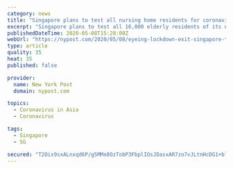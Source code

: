 ```yaml
---
category: news
title: "Singapore plans to test all nursing home residents for coronavirus"
excerpt: "Singapore plans to test all 16,000 elderly residents of its nursing homes for the coronavirus over the coming weeks, as it edges towards exiting a nationwide lockdown next month."
publishedDateTime: 2020-05-08T15:28:00Z
webUrl: "https://nypost.com/2020/05/08/eyeing-lockdown-exit-singapore-to-test-all-nursing-homes/"
type: article
quality: 35
heat: 35
published: false

provider:
  name: New York Post
  domain: nypost.com

topics:
  - Coronavirus in Asia
  - Coronavirus

tags:
  - Singapore
  - SG

secured: "T2Oix9sxALnxqd6P/g5MMo8OzTobP3FbplIOsJDasxAR7zo7vJLtnHcDG1+bltcqggI/gNgQEwShm8cryU86B/99ixc2ea1+xtEQsmWN/ZPhRc9mDoiPrpMWR7QUbpZ6ciR6RlNhRv5fqu+Bj7d/Cvy+g48P6KE7+ip1lvi71gJV7OkYKlwekgb1yztz8h4sE27KtLRxNM0T9fFo3q2CQFqaxNa8q5DGBZSVedQZ2Mdt46FWrpqKjeOplnRIKGB2yGet4W8+x0Okj4EUHd30wPeuu742g3ZtN0bbYmJAD6TEAia14ZCejHXDEaxOw/zf0TvpIPy+8bwlPX1ahgmwRqaaWtwRjiWNWkJFwh6XGOIYbP2vfODJcAg22xekD2WvuFmeTGsspKcVKsFQIdpAGlGWB6eHbZbGYb8HonjqYQGdMxlm1Kwy0ii1lVFEQOigGIbCsmYfGzmnx6QdzK7F87D3xOdVEVQIb+PMZNbhZvo=;kQjkSZzyV4jis/VkZJplaw=="
---
```


